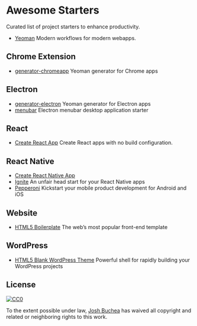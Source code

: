 # Awesome Starters

Curated list of project starters to enhance productivity.

- [Yeoman](http://yeoman.io/) Modern workflows for modern webapps.

## Chrome Extension

- [generator-chromeapp](https://github.com/yeoman/generator-chromeapp) Yeoman generator for Chrome apps

## Electron

- [generator-electron](https://github.com/sindresorhus/generator-electron) Yeoman generator for Electron apps
- [menubar](https://github.com/maxogden/menubar) Electron menubar desktop application starter

## React

- [Create React App](https://github.com/facebookincubator/create-react-app) Create React apps with no build configuration.

## React Native

- [Create React Native App](https://github.com/react-community/create-react-native-app)
- [Ignite](https://infinite.red/ignite) An unfair head start for your React Native apps
- [Pepperoni](http://getpepperoni.com/) Kickstart your mobile product development for Android and iOS

## Website

- [HTML5 Boilerplate](https://html5boilerplate.com/) The web’s most popular front-end template

## WordPress

- [HTML5 Blank WordPress Theme](http://html5blank.com/) Powerful shell for rapidly building your WordPress projects

## License

[![CC0](http://i.creativecommons.org/p/zero/1.0/88x31.png)](http://creativecommons.org/publicdomain/zero/1.0/)

To the extent possible under law, [Josh Buchea](http://joshbuchea.com) has waived all copyright and related or neighboring rights to this work.
